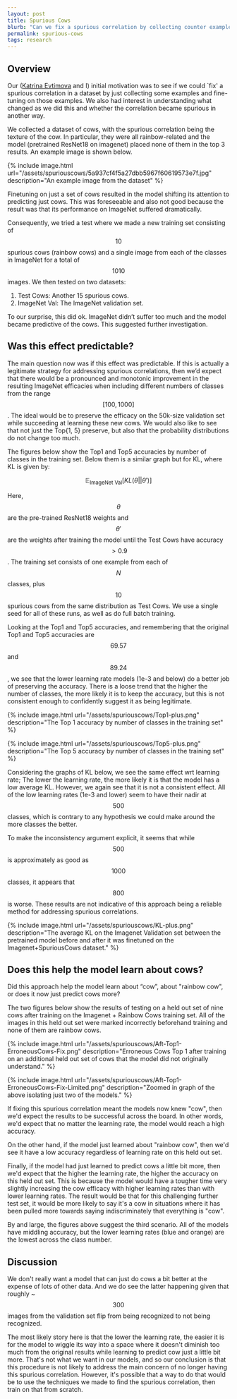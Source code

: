 ```yaml
---
layout: post
title: Spurious Cows
blurb: "Can we fix a spurious correlation by collecting counter examples and fine-tuning on them?"
permalink: spurious-cows
tags: research
---
```


## Overview

Our ([Katrina Evtimova](https://kevtimova.github.io/) and I) initial motivation 
was to see if we could `fix' a 
spurious correlation in a dataset by just collecting some examples and 
fine-tuning on those examples. We also had interest in understanding what 
changed as we did this and whether the correlation became spurious in another way.

We collected a dataset of cows, with the spurious correlation being the texture 
of the cow. In particular, they were all rainbow-related and the model (pretrained 
ResNet18 on imagenet) placed none of them in the top 3 results. An example image 
is shown below.

{% include image.html url="/assets/spuriouscows/5a937cf4f5a27dbb5967f60619573e7f.jpg" description="An example image from the dataset" %}

Finetuning on just a set of cows resulted in the model shifting its attention to 
predicting just cows. This was foreseeable and also not good because the result 
was that its performance on ImageNet suffered dramatically.

Consequently, we tried a test where we made a new training set consisting of $$10$$ 
spurious cows (rainbow cows) and a single image from each of the classes in 
ImageNet for a total of $$1010$$ images. We then tested on two datasets: 

1. Test Cows: Another 15 spurious cows.
2. ImageNet Val: The ImageNet validation set.

To our surprise, this did ok. ImageNet didn’t suffer too much and the model 
became predictive of the cows. This suggested further investigation.

## Was this effect predictable?

The main question now was if this effect was predictable. If this is actually a 
legitimate strategy for addressing spurious correlations, then we’d expect that 
there would be a pronounced and monotonic improvement in the resulting ImageNet 
efficacies when including different numbers of classes from the range $$[100, 1000]$$. 
The ideal would be to preserve the efficacy on the 50k-size validation set while 
succeeding at learning these new cows. We would also like to see that not just 
the Top{1, 5} preserve, but also that the probability distributions do not change 
too much.

The figures below show the Top1 and Top5 accuracies by number of  classes in the 
training set. Below them is a similar graph but for KL, where KL is given by:

$$\mathbb{E}_{\mathrm{ImageNet~Val}}\left[KL(\theta || \theta') \right]$$

Here, $$\theta$$ are the pre-trained ResNet18 weights and $$\theta'$$ are the weights
after training the model until the Test Cows have accuracy $$> 0.9$$. The training 
set consists of one example from each of $$N$$ classes, plus $$10$$ spurious cows 
from the same distribution as Test Cows. We use a single seed for all of these 
runs, as well as do full batch training.

Looking at the Top1 and Top5 accuracies, and 
remembering that the original Top1 and Top5 accuracies are $$69.57$$ and $$89.24$$, we 
see that the lower learning rate models (1e-3 and below) do a better job of 
preserving the accuracy. There is a loose trend that the higher the number of 
classes, the more likely it is to keep the accuracy, but this is not consistent 
enough to confidently suggest it as being legitimate.

{% include image.html url="/assets/spuriouscows/Top1-plus.png" description="The Top 1 accuracy by number of classes in the training set" %}

{% include image.html url="/assets/spuriouscows/Top5-plus.png" description="The Top 5 accuracy by number of classes in the training set" %}

Considering the graphs of KL below, we see the same effect 
wrt learning rate; The lower the learning rate, the more likely it is that the 
model has a low average KL. However, we again see that it is not a consistent 
effect. All of the low learning rates (1e-3 and lower) seem to have their nadir 
at $$500$$ classes, which is contrary to any hypothesis we could make around the 
more classes the better.

To make the inconsistency argument explicit, it seems that while $$500$$ is 
approximately as good as $$1000$$ classes, it appears that $$800$$ is worse. These 
results are not indicative of this approach being a reliable method for 
addressing spurious correlations.

{% include image.html url="/assets/spuriouscows/KL-plus.png" description="The average KL on the Imagenet Validation set between the pretrained model before and after it was finetuned on the Imagenet+SpuriousCows dataset." %}


## Does this help the model learn about cows?

Did this approach help the model learn about “cow”, about "rainbow cow", or does 
it now just predict cows more?

The two figures below show the results of testing on a held out set of 
nine cows after training on the Imagenet + Rainbow Cows training set. All of the 
images in this held out set were marked incorrectly beforehand training and none 
of them are rainbow cows.

{% include image.html url="/assets/spuriouscows/Aft-Top1-ErroneousCows-Fix.png" description="Erroneous Cows Top 1 after training on an additional held out set of cows that the model did not originally understand." %}

{% include image.html url="/assets/spuriouscows/Aft-Top1-ErroneousCows-Fix-Limited.png" description="Zoomed in graph of the above isolating just two of the models." %}

If fixing this spurious correlation meant the models now knew "cow", then we'd 
expect the results to be successful across the board. In other words, we'd 
expect that no matter the learning rate, the model would reach a high accuracy.

On the other hand, if the model just learned about "rainbow cow", then we'd see 
it have a low accuracy regardless of learning rate on this held out set.

Finally, if the model had just learned to predict cows a little bit more, then 
we'd expect that the higher the learning rate, the higher the accuracy on this 
held out set. This is because the model would have a tougher time very slightly 
increasing the cow efficacy with higher learning rates than with lower learning 
rates. The result would be that for this challenging further test set, it would 
be more likely to say it's a cow in situations where it has been pulled more 
towards saying indiscriminately that everything is "cow".

By and large, the figures above suggest the third scenario. All of the 
models have middling accuracy, but the lower learning rates (blue and orange) are 
the lowest across the class number.

## Discussion

We don't really want a model that can just do cows a bit better at the expense of 
lots of other data. And we do see the latter happening given that roughly ~$$300$$ 
images from the validation set flip from being recognized to not being recognized.

The most likely story here is that the lower the learning rate, the easier it is 
for the model to wiggle its way into a space where it doesn't diminish too much 
from the original results while learning to predict cow just a little bit more. 
That's not what we want in our models, and so our conclusion is that this 
procedure is not likely to address the main concern of no longer having this 
spurious correlation. However, it's possible that a way to do that would be to 
use the techniques we made to find the spurious correlation, then train on that 
from scratch.
